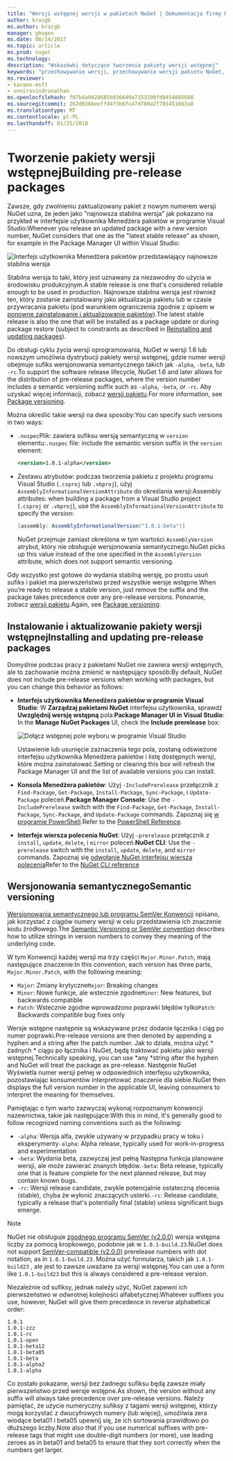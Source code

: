 ```yaml
---
title: "Wersji wstępnej wersji w pakietach NuGet | Dokumentacja firmy Microsoft"
author: kraigb
ms.author: kraigb
manager: ghogen
ms.date: 08/14/2017
ms.topic: article
ms.prod: nuget
ms.technology: 
description: "Wskazówki dotyczące tworzenia pakiety wersji wstępnej"
keywords: "przechowywanie wersji, przechowywanie wersji pakietu NuGet, wersje wstępne NuGet, wstępnej pakietów NuGet, wersje pakietu w wersji zapoznawczej, wersji RC pakietów, wersje pakietu w wersji Beta, wersjonowania semantycznego NuGet"
ms.reviewer:
- karann-msft
- unniravindranathan
ms.openlocfilehash: f07b4a0428685b036640a7153190fd8454885608
ms.sourcegitcommit: 262d026beeffd4f3b6fc47d780a2f701451663a8
ms.translationtype: MT
ms.contentlocale: pl-PL
ms.lasthandoff: 01/25/2018
---
```

# <a name="building-pre-release-packages"></a><span data-ttu-id="6ef5c-104">Tworzenie pakiety wersji wstępnej</span><span class="sxs-lookup"><span data-stu-id="6ef5c-104">Building pre-release packages</span></span>

<span data-ttu-id="6ef5c-105">Zawsze, gdy zwolnieniu zaktualizowany pakiet z nowym numerem wersji NuGet uzna, że jeden jako "najnowsza stabilna wersja" jak pokazano na przykład w interfejsie użytkownika Menedżera pakietów w programie Visual Studio:</span><span class="sxs-lookup"><span data-stu-id="6ef5c-105">Whenever you release an updated package with a new version number, NuGet considers that one as the "latest stable release" as shown, for example in the Package Manager UI within Visual Studio:</span></span>

![Interfejs użytkownika Menedżera pakietów przedstawiający najnowsze stabilna wersja](media/Prerelease_01-LatestStable.png)

<span data-ttu-id="6ef5c-107">Stabilna wersja to taki, który jest uznawany za niezawodny do użycia w środowisku produkcyjnym.</span><span class="sxs-lookup"><span data-stu-id="6ef5c-107">A stable release is one that's considered reliable enough to be used in production.</span></span> <span data-ttu-id="6ef5c-108">Najnowsze stabilna wersja jest również ten, który zostanie zainstalowany jako aktualizacja pakietu lub w czasie przywracania pakietu (pod warunkiem ograniczenia zgodnie z opisem w [ponowne zainstalowanie i aktualizowanie pakietów](../consume-packages/reinstalling-and-updating-packages.md)).</span><span class="sxs-lookup"><span data-stu-id="6ef5c-108">The latest stable release is also the one that will be installed as a package update or during package restore (subject to constraints as described in [Reinstalling and updating packages](../consume-packages/reinstalling-and-updating-packages.md)).</span></span>

<span data-ttu-id="6ef5c-109">Do obsługi cyklu życia wersji oprogramowania, NuGet w wersji 1.6 lub nowszym umożliwia dystrybucji pakiety wersji wstępnej, gdzie numer wersji obejmuje sufiks wersjonowania semantycznego takich jak `-alpha`, `-beta`, lub `-rc`.</span><span class="sxs-lookup"><span data-stu-id="6ef5c-109">To support the software release lifecycle, NuGet 1.6 and later allows for the distribution of pre-release packages, where the version number includes a semantic versioning suffix such as `-alpha`, `-beta`, or `-rc`.</span></span> <span data-ttu-id="6ef5c-110">Aby uzyskać więcej informacji, zobacz [wersji pakietu](../reference/package-versioning.md#pre-release-versions).</span><span class="sxs-lookup"><span data-stu-id="6ef5c-110">For more information, see [Package versioning](../reference/package-versioning.md#pre-release-versions).</span></span>

<span data-ttu-id="6ef5c-111">Można określić takie wersji na dwa sposoby:</span><span class="sxs-lookup"><span data-stu-id="6ef5c-111">You can specify such versions in two ways:</span></span>

- <span data-ttu-id="6ef5c-112">`.nuspec`Plik: zawiera sufiksu wersją semantyczną w `version` elementu:</span><span class="sxs-lookup"><span data-stu-id="6ef5c-112">`.nuspec` file: include the semantic version suffix in the `version` element:</span></span>

    ```xml
    <version>1.0.1-alpha</version>
    ```

- <span data-ttu-id="6ef5c-113">Zestawu atrybutów: podczas tworzenia pakietu z projektu programu Visual Studio (`.csproj` lub `.vbproj`), użyj `AssemblyInformationalVersionAttribute` do określania wersji:</span><span class="sxs-lookup"><span data-stu-id="6ef5c-113">Assembly attributes: when building a package from a Visual Studio project (`.csproj` or `.vbproj`), use the `AssemblyInformationalVersionAttribute` to specify the version:</span></span>

    ```cs
    [assembly: AssemblyInformationalVersion("1.0.1-beta")]
    ```

    <span data-ttu-id="6ef5c-114">NuGet przejmuje zamiast określona w tym wartości `AssemblyVersion` atrybut, który nie obsługuje wersjonowania semantycznego.</span><span class="sxs-lookup"><span data-stu-id="6ef5c-114">NuGet picks up this value instead of the one specified in the `AssemblyVersion` attribute, which does not support semantic versioning.</span></span>

<span data-ttu-id="6ef5c-115">Gdy wszystko jest gotowe do wydania stabilną wersję, po prostu usuń sufiks i pakiet ma pierwszeństwo przed wszystkie wersje wstępne.</span><span class="sxs-lookup"><span data-stu-id="6ef5c-115">When you’re ready to release a stable version, just remove the suffix and the package takes precedence over any pre-release versions.</span></span> <span data-ttu-id="6ef5c-116">Ponownie, zobacz [wersji pakietu](../reference/package-versioning.md#pre-release-versions).</span><span class="sxs-lookup"><span data-stu-id="6ef5c-116">Again, see [Package versioning](../reference/package-versioning.md#pre-release-versions).</span></span>

## <a name="installing-and-updating-pre-release-packages"></a><span data-ttu-id="6ef5c-117">Instalowanie i aktualizowanie pakiety wersji wstępnej</span><span class="sxs-lookup"><span data-stu-id="6ef5c-117">Installing and updating pre-release packages</span></span>

<span data-ttu-id="6ef5c-118">Domyślnie podczas pracy z pakietami NuGet nie zawiera wersji wstępnych, ale to zachowanie można zmienić w następujący sposób:</span><span class="sxs-lookup"><span data-stu-id="6ef5c-118">By default, NuGet does not include pre-release versions when working with packages, but you can change this behavior as follows:</span></span>

- <span data-ttu-id="6ef5c-119">**Interfejs użytkownika Menedżera pakietów w programie Visual Studio**: W **Zarządzaj pakietami NuGet** interfejsu użytkownika, sprawdź **Uwzględnij wersję wstępną** pola:</span><span class="sxs-lookup"><span data-stu-id="6ef5c-119">**Package Manager UI in Visual Studio**: In the **Manage NuGet Packages** UI, check the **Include prerelease** box:</span></span>

    ![Dołącz wstępnej pole wyboru w programie Visual Studio](media/Prerelease_02-CheckPrerelease.png)

    <span data-ttu-id="6ef5c-121">Ustawienie lub usunięcie zaznaczenia tego pola, zostaną odświeżone interfejsu użytkownika Menedżera pakietów i listę dostępnych wersji, które można zainstalować.</span><span class="sxs-lookup"><span data-stu-id="6ef5c-121">Setting or clearing this box will refresh the Package Manager UI and the list of available versions you can install.</span></span>

- <span data-ttu-id="6ef5c-122">**Konsola Menedżera pakietów**: Użyj `-IncludePrerelease` przełącznik z `Find-Package`, `Get-Package`, `Install-Package`, `Sync-Package`, i `Update-Package` poleceń.</span><span class="sxs-lookup"><span data-stu-id="6ef5c-122">**Package Manager Console**: Use the `-IncludePrerelease` switch with the `Find-Package`, `Get-Package`, `Install-Package`, `Sync-Package`, and `Update-Package` commands.</span></span> <span data-ttu-id="6ef5c-123">Zapoznaj się [w programie PowerShell](../tools/powershell-reference.md).</span><span class="sxs-lookup"><span data-stu-id="6ef5c-123">Refer to the [PowerShell Reference](../tools/powershell-reference.md).</span></span>

- <span data-ttu-id="6ef5c-124">**Interfejs wiersza polecenia NuGet**: Użyj `-prerelease` przełącznik z `install`, `update`, `delete`, i `mirror` poleceń.</span><span class="sxs-lookup"><span data-stu-id="6ef5c-124">**NuGet CLI**: Use the `-prerelease` switch with the `install`, `update`, `delete`, and `mirror` commands.</span></span> <span data-ttu-id="6ef5c-125">Zapoznaj się [odwołanie NuGet interfejsu wiersza polecenia](../tools/nuget-exe-cli-reference.md)</span><span class="sxs-lookup"><span data-stu-id="6ef5c-125">Refer to the [NuGet CLI reference](../tools/nuget-exe-cli-reference.md)</span></span>

## <a name="semantic-versioning"></a><span data-ttu-id="6ef5c-126">Wersjonowania semantycznego</span><span class="sxs-lookup"><span data-stu-id="6ef5c-126">Semantic versioning</span></span>

<span data-ttu-id="6ef5c-127">[Wersjonowania semantycznego lub programu SemVer Konwencji](http://semver.org/spec/v1.0.0.html) opisano, jak korzystać z ciągów numery wersji w celu przedstawienia ich znaczenie kodu źródłowego.</span><span class="sxs-lookup"><span data-stu-id="6ef5c-127">The [Semantic Versioning or SemVer convention](http://semver.org/spec/v1.0.0.html) describes how to utilize strings in version numbers to convey they meaning of the underlying code.</span></span>

<span data-ttu-id="6ef5c-128">W tym Konwencji każdej wersji ma trzy części `Major.Minor.Patch`, mają następujące znaczenie:</span><span class="sxs-lookup"><span data-stu-id="6ef5c-128">In this convention, each version has three parts, `Major.Minor.Patch`, with the following meaning:</span></span>

- <span data-ttu-id="6ef5c-129">`Major`: Zmiany krytyczne</span><span class="sxs-lookup"><span data-stu-id="6ef5c-129">`Major`: Breaking changes</span></span>
- <span data-ttu-id="6ef5c-130">`Minor`: Nowe funkcje, ale wstecznie zgodne</span><span class="sxs-lookup"><span data-stu-id="6ef5c-130">`Minor`: New features, but backwards compatible</span></span>
- <span data-ttu-id="6ef5c-131">`Patch`: Wstecznie zgodne wprowadzono poprawki błędów tylko</span><span class="sxs-lookup"><span data-stu-id="6ef5c-131">`Patch`: Backwards compatible bug fixes only</span></span>

<span data-ttu-id="6ef5c-132">Wersje wstępne następnie są wskazywane przez dodanie łącznika i ciąg po numer poprawki.</span><span class="sxs-lookup"><span data-stu-id="6ef5c-132">Pre-release versions are then denoted by appending a hyphen and a string after the patch number.</span></span> <span data-ttu-id="6ef5c-133">Jak to działa, można użyć * żadnych * ciągu po łącznika i NuGet, będą traktować pakietu jako wersji wstępnej.</span><span class="sxs-lookup"><span data-stu-id="6ef5c-133">Technically speaking, you can use *any *string after the hyphen and NuGet will treat the package as pre-release.</span></span> <span data-ttu-id="6ef5c-134">Następnie NuGet Wyświetla numer wersji pełnej w odpowiednich interfejsu użytkownika, pozostawiając konsumentów interpretować znaczenie dla siebie.</span><span class="sxs-lookup"><span data-stu-id="6ef5c-134">NuGet then displays the full version number in the applicable UI, leaving consumers to interpret the meaning for themselves.</span></span>

<span data-ttu-id="6ef5c-135">Pamiętając o tym warto zazwyczaj wykonaj rozpoznanym konwencji nazewnictwa, takie jak następujące:</span><span class="sxs-lookup"><span data-stu-id="6ef5c-135">With this in mind, it's generally good to follow recognized naming conventions such as the following:</span></span>

- <span data-ttu-id="6ef5c-136">`-alpha`: Wersja alfa, zwykle używany w przypadku pracy w toku i eksperymenty</span><span class="sxs-lookup"><span data-stu-id="6ef5c-136">`-alpha`: Alpha release, typically used for work-in-progress and experimentation</span></span>
- <span data-ttu-id="6ef5c-137">`-beta`: Wydania beta, zazwyczaj jest pełną Następna funkcja planowane wersji, ale może zawierać znanych błędów.</span><span class="sxs-lookup"><span data-stu-id="6ef5c-137">`-beta`: Beta release, typically one that is feature complete for the next planned release, but may contain known bugs.</span></span>
- <span data-ttu-id="6ef5c-138">`-rc`: Wersji release candidate, zwykle potencjalnie ostateczną zlecenia (stable), chyba że wyłonić znaczących usterki.</span><span class="sxs-lookup"><span data-stu-id="6ef5c-138">`-rc`: Release candidate, typically a release that's potentially final (stable) unless significant bugs emerge.</span></span>

> [!Note]
> <span data-ttu-id="6ef5c-139">NuGet nie obsługuje [zgodnego programu SemVer (v2.0.0)](http://semver.org/spec/v2.0.0.html) wersja wstępna liczby za pomocą kropkowego, podobnie jak w `1.0.1-build.23`.</span><span class="sxs-lookup"><span data-stu-id="6ef5c-139">NuGet does not support [SemVer-compatible (v2.0.0)](http://semver.org/spec/v2.0.0.html) prerelease numbers with dot notation, as in `1.0.1-build.23`.</span></span> <span data-ttu-id="6ef5c-140">Można użyć formularza, takich jak `1.0.1-build23` , ale jest to zawsze uważane za wersji wstępnej.</span><span class="sxs-lookup"><span data-stu-id="6ef5c-140">You can use a form like `1.0.1-build23` but this is always considered a pre-release version.</span></span>

<span data-ttu-id="6ef5c-141">Niezależnie od sufiksy, jednak należy użyć, NuGet zapewni ich pierwszeństwo w odwrotnej kolejności alfabetycznej:</span><span class="sxs-lookup"><span data-stu-id="6ef5c-141">Whatever suffixes you use, however, NuGet will give them precedence in reverse alphabetical order:</span></span>

    1.0.1
    1.0.1-zzz
    1.0.1-rc
    1.0.1-open
    1.0.1-beta12
    1.0.1-beta05
    1.0.1-beta
    1.0.1-alpha2
    1.0.1-alpha

<span data-ttu-id="6ef5c-142">Co zostało pokazane, wersji bez żadnego sufiksu będą zawsze miały pierwszeństwo przed wersje wstępne.</span><span class="sxs-lookup"><span data-stu-id="6ef5c-142">As shown, the version without any suffix will always take precedence over pre-release versions.</span></span> <span data-ttu-id="6ef5c-143">Należy pamiętać, że użycie numeryczny sufiksy z tagami wersji wstępnej, którzy mogą korzystać z dwucyfrowych numery (lub więcej), umożliwia zera wiodące beta01 i beta05 upewnij się, że ich sortowania prawidłowo po dłuższego liczby.</span><span class="sxs-lookup"><span data-stu-id="6ef5c-143">Note also that if you use numerical suffixes with pre-release tags that might use double-digit numbers (or more), use leading zeroes as in beta01 and beta05 to ensure that they sort correctly when the numbers get larger.</span></span>
